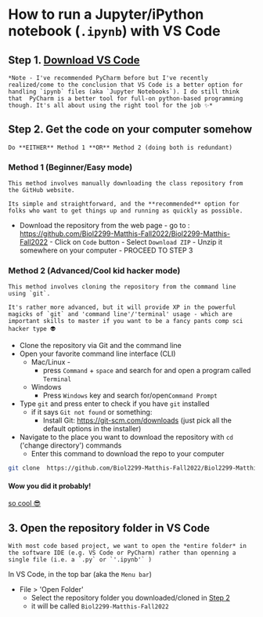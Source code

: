 # How to run a Jupyter/iPython notebook (`.ipynb`) with VS Code

## Step 1. [Download VS Code](https://code.visualstudio.com/)
```{note}
*Note - I've recommended PyCharm before but I've recently realized/come to the conclusion that VS Code is a better option for handling `ipynb` files (aka `Jupyter Notebooks`). I do still think that  PyCharm is a better tool for full-on python-based programming though. It's all about using the right tool for the job ✨*
```
## Step 2. **Get the code on your computer somehow**

```{note}
Do **EITHER** Method 1 **OR** Method 2 (doing both is redundant)
```

### **Method 1 (Beginner/Easy mode)**
```{note}
This method involves manually downloading the class repository from the GitHub website. 

Its simple and straightforward, and the **recommended** option for folks who want to get things up and running as quickly as possible.
```
- Download the repository from the web page
        - go to : https://github.com/Biol2299-Matthis-Fall2022/Biol2299-Matthis-Fall2022
        - Click on `Code` button
        - Select `Download ZIP`
        - Unzip it somewhere on your computer
        - PROCEED TO STEP 3
        
### **Method 2 (Advanced/Cool kid hacker mode)**   
```{note}
This method involves cloning the repository from the command line using `git`.

It's rather more advanced, but it will provide XP in the powerful magicks of `git` and 'command line'/'terminal' usage - which are important skills to master if you want to be a fancy pants comp sci hacker type 👽
```

- Clone the repository via Git and the command line 
- Open your favorite command line interface (CLI)
    - Mac/Linux - 
        - press `Command` + `space` and search for and open a program called `Terminal` 
    - Windows
        - Press `Windows` key and search for/open`Command Prompt`
- Type `git` and press enter to check if you have `git` installed
    - if it says `Git not found` or something:
      - Install Git: https://git-scm.com/downloads (just pick all the default options in the installer)
- Navigate to the place you want to download the repository with `cd` ('change directory') commands
  - Enter this command to download the repo to your computer
```bash
git clone  https://github.com/Biol2299-Matthis-Fall2022/Biol2299-Matthis-Fall2022
```


#### Wow you did it probably!
[so cool 😎](https://cdn.costumewall.com/wp-content/uploads/2017/08/hackerman.jpg)



## 3. Open the repository **folder** in VS Code
```{note}
With most code based project, we want to open the *entire folder* in the software IDE (e.g. VS Code or PyCharm) rather than openning a single file (i.e. a `.py` or `'.ipynb'` )
```

In VS Code, in the top bar (aka the `Menu bar`)
- File > 'Open Folder'
    - Select the repository folder you downloaded/cloned in [Step 2](#2-Get-the-code-on-your-computer-somehow)
    - it will be called `Biol2299-Matthis-Fall2022`

                    
                    
